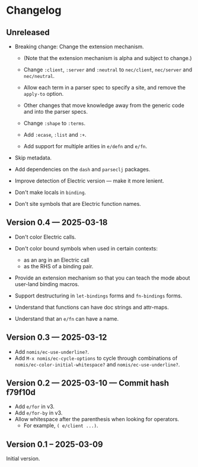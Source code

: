 # Changelog

## Unreleased

- Breaking change: Change the extension mechanism.

  - (Note that the extension mechanism is alpha and subject to change.)

  - Change `:client`, `:server` and `:neutral` to `nec/client`, `nec/server` and `nec/neutral`.

  - Allow each term in a parser spec to specify a site, and remove the `apply-to` option.

  - Other changes that move knowledge away from the generic code and into the parser specs.

  - Change `:shape` to `:terms`.

  - Add `:ecase`, `:list` and `:+`.

  - Add support for multiple arities in `e/defn` and `e/fn`.

- Skip metadata.

- Add dependencies on the `dash` and `parseclj` packages.

- Improve detection of Electric version — make it more lenient.

- Don't make locals in `binding`.

- Don't site symbols that are Electric function names.


## Version 0.4 — 2025-03-18

- Don't color Electric calls.

- Don't color bound symbols when used in certain contexts:
  - as an arg in an Electric call
  - as the RHS of a binding pair.

- Provide an extension mechanism so that you can teach the mode about user-land binding macros.

- Support destructuring in `let-bindings` forms and `fn-bindings` forms.

- Understand that functions can have doc strings and attr-maps.

- Understand that an `e/fn` can have a name.


## Version 0.3 — 2025-03-12

- Add `nomis/ec-use-underline?`.
- Add `M-x nomis/ec-cycle-options` to cycle through combinations of `nomis/ec-color-initial-whitespace?` and `nomis/ec-use-underline?`.


## Version 0.2 — 2025-03-10 — Commit hash f79f10d

- Add `e/for` in v3.
- Add `e/for-by` in v3.
- Allow whitespace after the parenthesis when looking for operators.
  - For example, `( e/client ...)`.


## Version 0.1 – 2025-03-09

Initial version.
